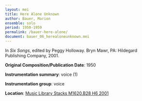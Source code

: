 ```yaml
---
layout: mei
title: Here Alone Unknown
author: Bauer, Marion
ensemble: solo 
period: 1950-1959
permalink: /bauer-here-alone/
document: bauer_06_herealoneunknown.mei
---
```


In *Six Songs*, edited by Peggy Holloway. Bryn Mawr, PA: Hildegard Publishing Company, 2001.

**Original Composition/Publication Date**: 1950

**Instrumentation summary**: voice (1)

**Instrumentation group**: voice 

**Location**: <a href="https://tufts-primo.hosted.exlibrisgroup.com/permalink/f/bnf7qa/01TUN_ALMA21107568650003851" target="_blank">Music Library Stacks M1620.B28 H6 2001</a>
